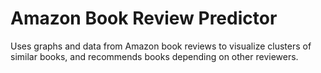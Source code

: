 # Amazon Book Review Predictor 
 Uses graphs and data from Amazon book reviews to visualize clusters of similar books, and recommends books depending on other reviewers.
